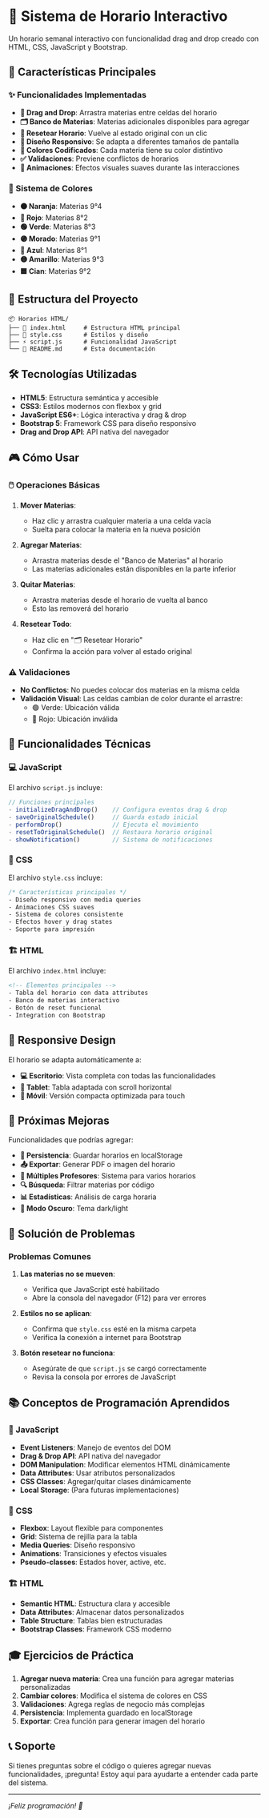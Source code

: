 # 📅 Sistema de Horario Interactivo

Un horario semanal interactivo con funcionalidad drag and drop creado con HTML, CSS, JavaScript y Bootstrap.

## 🚀 Características Principales

### ✨ Funcionalidades Implementadas

- **🎯 Drag and Drop**: Arrastra materias entre celdas del horario
- **🗂️ Banco de Materias**: Materias adicionales disponibles para agregar
- **🔄 Resetear Horario**: Vuelve al estado original con un clic
- **📱 Diseño Responsivo**: Se adapta a diferentes tamaños de pantalla
- **🎨 Colores Codificados**: Cada materia tiene su color distintivo
- **✅ Validaciones**: Previene conflictos de horarios
- **💫 Animaciones**: Efectos visuales suaves durante las interacciones

### 🎨 Sistema de Colores

- **🟠 Naranja**: Materias 9°4
- **🔴 Rojo**: Materias 8°2  
- **🟢 Verde**: Materias 8°3
- **🟣 Morado**: Materias 9°1
- **🔵 Azul**: Materias 8°1
- **🟡 Amarillo**: Materias 9°3
- **🟦 Cian**: Materias 9°2

## 📁 Estructura del Proyecto

```
📦 Horarios HTML/
├── 📄 index.html     # Estructura HTML principal
├── 🎨 style.css      # Estilos y diseño
├── ⚡ script.js      # Funcionalidad JavaScript
└── 📖 README.md      # Esta documentación
```

## 🛠️ Tecnologías Utilizadas

- **HTML5**: Estructura semántica y accesible
- **CSS3**: Estilos modernos con flexbox y grid
- **JavaScript ES6+**: Lógica interactiva y drag & drop
- **Bootstrap 5**: Framework CSS para diseño responsivo
- **Drag and Drop API**: API nativa del navegador

## 🎮 Cómo Usar

### 🖱️ Operaciones Básicas

1. **Mover Materias**: 
   - Haz clic y arrastra cualquier materia a una celda vacía
   - Suelta para colocar la materia en la nueva posición

2. **Agregar Materias**:
   - Arrastra materias desde el "Banco de Materias" al horario
   - Las materias adicionales están disponibles en la parte inferior

3. **Quitar Materias**:
   - Arrastra materias desde el horario de vuelta al banco
   - Esto las removerá del horario

4. **Resetear Todo**:
   - Haz clic en "🗂️ Resetear Horario"
   - Confirma la acción para volver al estado original

### ⚠️ Validaciones

- **No Conflictos**: No puedes colocar dos materias en la misma celda
- **Validación Visual**: Las celdas cambian de color durante el arrastre:
  - 🟢 Verde: Ubicación válida
  - 🔴 Rojo: Ubicación inválida

## 🔧 Funcionalidades Técnicas

### 💻 JavaScript

El archivo `script.js` incluye:

```javascript
// Funciones principales
- initializeDragAndDrop()    // Configura eventos drag & drop
- saveOriginalSchedule()     // Guarda estado inicial
- performDrop()              // Ejecuta el movimiento
- resetToOriginalSchedule()  // Restaura horario original
- showNotification()         // Sistema de notificaciones
```

### 🎨 CSS

El archivo `style.css` incluye:

```css
/* Características principales */
- Diseño responsivo con media queries
- Animaciones CSS suaves
- Sistema de colores consistente
- Efectos hover y drag states
- Soporte para impresión
```

### 🏗️ HTML

El archivo `index.html` incluye:

```html
<!-- Elementos principales -->
- Tabla del horario con data attributes
- Banco de materias interactivo
- Botón de reset funcional
- Integration con Bootstrap
```

## 📱 Responsive Design

El horario se adapta automáticamente a:

- **💻 Escritorio**: Vista completa con todas las funcionalidades
- **📱 Tablet**: Tabla adaptada con scroll horizontal
- **📱 Móvil**: Versión compacta optimizada para touch

## 🎯 Próximas Mejoras

Funcionalidades que podrías agregar:

- **💾 Persistencia**: Guardar horarios en localStorage
- **📤 Exportar**: Generar PDF o imagen del horario
- **👥 Múltiples Profesores**: Sistema para varios horarios
- **🔍 Búsqueda**: Filtrar materias por código
- **📊 Estadísticas**: Análisis de carga horaria
- **🌙 Modo Oscuro**: Tema dark/light

## 🐛 Solución de Problemas

### Problemas Comunes

1. **Las materias no se mueven**:
   - Verifica que JavaScript esté habilitado
   - Abre la consola del navegador (F12) para ver errores

2. **Estilos no se aplican**:
   - Confirma que `style.css` esté en la misma carpeta
   - Verifica la conexión a internet para Bootstrap

3. **Botón resetear no funciona**:
   - Asegúrate de que `script.js` se cargó correctamente
   - Revisa la consola por errores de JavaScript

## 📚 Conceptos de Programación Aprendidos

### 🔧 JavaScript

- **Event Listeners**: Manejo de eventos del DOM
- **Drag & Drop API**: API nativa del navegador
- **DOM Manipulation**: Modificar elementos HTML dinámicamente
- **Data Attributes**: Usar atributos personalizados
- **CSS Classes**: Agregar/quitar clases dinámicamente
- **Local Storage**: (Para futuras implementaciones)

### 🎨 CSS

- **Flexbox**: Layout flexible para componentes
- **Grid**: Sistema de rejilla para la tabla
- **Media Queries**: Diseño responsivo
- **Animations**: Transiciones y efectos visuales
- **Pseudo-classes**: Estados hover, active, etc.

### 🏗️ HTML

- **Semantic HTML**: Estructura clara y accesible
- **Data Attributes**: Almacenar datos personalizados
- **Table Structure**: Tablas bien estructuradas
- **Bootstrap Classes**: Framework CSS moderno

## 🎓 Ejercicios de Práctica

1. **Agregar nueva materia**: Crea una función para agregar materias personalizadas
2. **Cambiar colores**: Modifica el sistema de colores en CSS
3. **Validaciones**: Agrega reglas de negocio más complejas
4. **Persistencia**: Implementa guardado en localStorage
5. **Exportar**: Crea función para generar imagen del horario

## 📞 Soporte

Si tienes preguntas sobre el código o quieres agregar nuevas funcionalidades, ¡pregunta! Estoy aquí para ayudarte a entender cada parte del sistema.

---

*¡Feliz programación! 🚀*